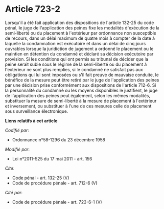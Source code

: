 # Article 723-2

Lorsqu'il a été fait application des dispositions de l'article 132-25 du code pénal, le juge de l'application des peines fixe
les modalités d'exécution de la semi-liberté ou du placement à l'extérieur par ordonnance non susceptible de recours, dans un
délai maximum de quatre mois à compter de la date à laquelle la condamnation est exécutoire et dans un délai de cinq jours
ouvrables lorsque la juridiction de jugement a ordonné le placement ou le maintien en détention du condamné et déclaré sa
décision exécutoire par provision. Si les conditions qui ont permis au tribunal de décider que la peine serait subie sous le
régime de la semi-liberté ou du placement à l'extérieur ne sont plus remplies, si le condamné ne satisfait pas aux
obligations qui lui sont imposées ou s'il fait preuve de mauvaise conduite, le bénéfice de la mesure peut être retiré par le
juge de l'application des peines par une décision prise conformément aux dispositions de l'article 712-6. Si la personnalité
du condamné ou les moyens disponibles le justifient, le juge de l'application des peines peut également, selon les mêmes
modalités, substituer la mesure de semi-liberté à la mesure de placement à l'extérieur et inversement, ou substituer à l'une
de ces mesures celle de placement sous surveillance électronique.

**Liens relatifs à cet article**

_Codifié par_:

  - Ordonnance n°58-1296 du 23 décembre 1958

_Modifié par_:

  - Loi n°2011-525 du 17 mai 2011 - art. 156

_Cite_:

  - Code pénal - art. 132-25 (V)
  - Code de procédure pénale - art. 712-6 (V)

_Cité par_:

  - Code de procédure pénale - art. 723-6-1 (V)
